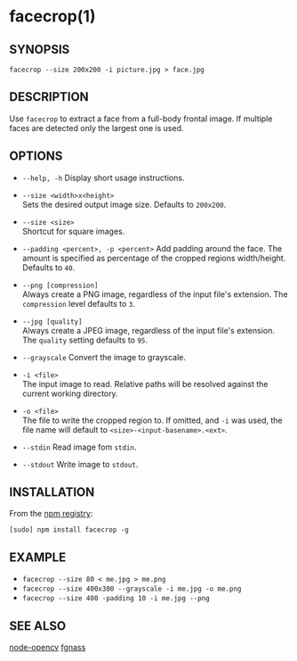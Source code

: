 facecrop(1)
===========

SYNOPSIS
--------

```
facecrop --size 200x200 -i picture.jpg > face.jpg
```

DESCRIPTION
-----------

Use `facecrop` to extract a face from a full-body frontal image. If multiple
faces are detected only the largest one is used.

OPTIONS
-------

* `--help, -h`
Display short usage instructions.

* `--size <width>x<height>`  
Sets the desired output image size. Defaults to `200x200`.

* `--size <size>`  
Shortcut for square images.

* `--padding <percent>, -p <percent>`
Add padding around the face. The amount is specified as percentage of the
cropped regions width/height. Defaults to `40`.

* `--png [compression]`  
Always create a PNG image, regardless of the input file's extension.
The `compression` level defaults to `3`.

* `--jpg [quality]`  
Always create a JPEG image, regardless of the input file's extension.
The `quality` setting defaults to `95`.

* `--grayscale`
Convert the image to grayscale.

* `-i <file>`  
The input image to read. Relative paths will be resolved against the current
working directory.

* `-o <file>`  
The file to write the cropped region to. If omitted, and `-i` was used,
the file name will default to `<size>-<input-basename>.<ext>`.

* `--stdin`
Read image fom `stdin`.

* `--stdout`
Write image to `stdout`.

INSTALLATION
------------

From the [npm registry](https://npmjs.com):

`[sudo] npm install facecrop -g`

EXAMPLE
-------

* `facecrop --size 80 < me.jpg > me.png`
* `facecrop --size 400x300 --grayscale -i me.jpg -o me.png`
* `facecrop --size 400 -padding 10 -i me.jpg --png`

SEE ALSO
--------

[node-opencv](https://github.com/peterbraden/node-opencv)
[fgnass](https://twitter.com/fgnass)
